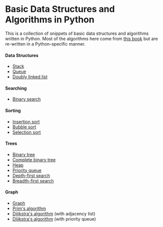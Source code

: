 # Basic Data Structures and Algorithms in Python

This is a collection of snippets of basic data structures and algorithms written in Python.   Most of the algorithms here come from [this book](http://www.amazon.co.jp/exec/obidos/ASIN/B00U5MVXZO/sixa-22/ref=nosim/) but are re-written in a Python-specific manner.

#### Data Structures

* [Stack](https://github.com/ytakzk/basic_data_structures_and_algorithms_in_python/blob/master/stack.py)
* [Queue](https://github.com/ytakzk/basic_data_structures_and_algorithms_in_python/blob/master/queue.py)
* [Doubly linked list](https://github.com/ytakzk/basic_data_structures_and_algorithms_in_python/blob/master/doubly_linked_list.py)

#### Searching

* [Binary search](https://github.com/ytakzk/basic_data_structures_and_algorithms_in_python/blob/master/binary_search.py)

#### Sorting

* [Insertion sort](https://github.com/ytakzk/basic_data_structures_and_algorithms_in_python/blob/master/insertion_sort.py)
* [Bubble sort](https://github.com/ytakzk/basic_data_structures_and_algorithms_in_python/blob/master/bubble_sort.py)
* [Selection sort](https://github.com/ytakzk/basic_data_structures_and_algorithms_in_python/blob/master/selection_sort.py)

#### Trees

* [Binary tree](https://github.com/ytakzk/basic_data_structures_and_algorithms_in_python/blob/master/binary_tree.py)
* [Complete binary tree](https://github.com/ytakzk/basic_data_structures_and_algorithms_in_python/blob/master/complete_binary_tree.py)
* [Heap](https://github.com/ytakzk/basic_data_structures_and_algorithms_in_python/blob/master/heap.py)
* [Priority queue](https://github.com/ytakzk/basic_data_structures_and_algorithms_in_python/blob/master/priority_queue.py)
* [Depth-first search](https://github.com/ytakzk/basic_data_structures_and_algorithms_in_python/blob/master/depth_first_search.py)
* [Breadth-first search](https://github.com/ytakzk/basic_data_structures_and_algorithms_in_python/blob/master/breadth_first_search.py)

#### Graph

* [Graph](https://github.com/ytakzk/basic_data_structures_and_algorithms_in_python/blob/master/graph.py)
* [Prim's algorithm](https://github.com/ytakzk/basic_data_structures_and_algorithms_in_python/blob/master/prim_algorithm.py)
* [Dijikstra's algorithm](https://github.com/ytakzk/basic_data_structures_and_algorithms_in_python/blob/master/dijkstra_algorithm_with_adjacency_list.py) (with adjacency list)
* [Dijikstra's algorithm](https://github.com/ytakzk/basic_data_structures_and_algorithms_in_python/blob/master/dijkstra_algorithm_with_priority_queue.py) (with priority queue)
